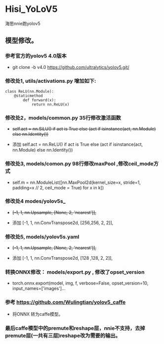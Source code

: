 # Hisi_YoLoV5
海思nnie跑yolov5

## 模型修改。
### 参考官方的yolov5 4.0版本
+ git clone -b v4.0 https://github.com/ultralytics/yolov5.git/ 


### 修改处1, utils/activations.py  增加如下:
    class ReLU(nn.Module): 
        @staticmethod
            def forward(x):
                return nn.ReLU(x)

### 修改处2，models/common.py 35行修改激活函数
+    ~~self.act = nn.SiLU() if act is True else (act if isinstance(act, nn.Module) else nn.Identity())~~

+    添加 self.act = nn.ReLU() if act is True else (act if isinstance(act, nn.Module) else nn.Identity())


### 修改处3, models/comon.py 98行修改maxPool ,修改ceil_mode方式
+    self.m = nn.ModuleList([nn.MaxPool2d(kernel_size=x, stride=1, padding=x // 2, ceil_mode = True) for x in k])

### 修改处4 modes/yolov5s_
+   ~~[-1, 1, nn.Upsample, [None, 2, 'nearest']],~~

+   添加 [-1, 1, nn.ConvTranspose2d, [256,256, 2, 2]],

### 修改处5, models/yolov5s.yaml
+   ~~[-1, 1, nn.Upsample, [None, 2, 'nearest']],~~

+   添加 [-1, 1, nn.ConvTranspose2d, [128 ,128, 2, 2]],

### 转换ONNX修改： models/export.py , 修改了opset_version
+    torch.onnx.export(model, img, f, verbose=False, opset_version=10, input_names=['images']...

### 参考 https://github.com/Wulingtian/yolov5_caffe
+    将ONNX 转为caffe模型。

### 最后caffe模型中的premute和reshape层，nnie不支持，去掉premute层(一共有三层)reshape改为需要的输出。
